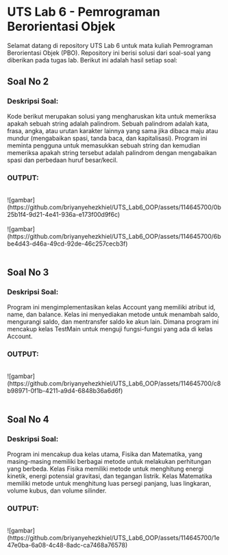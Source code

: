 # UTS Lab 6 - Pemrograman Berorientasi Objek

Selamat datang di repository UTS Lab 6 untuk mata kuliah Pemrograman Berorientasi Objek (PBO). Repository ini berisi solusi dari soal-soal yang diberikan pada tugas lab. Berikut ini adalah hasil setiap soal:

## Soal No 2 <br>
### Deskripsi Soal:
Kode berikut merupakan solusi yang mengharuskan kita untuk memeriksa apakah sebuah string adalah palindrom. Sebuah palindrom adalah kata, frasa, angka, atau urutan karakter lainnya yang sama jika dibaca maju atau mundur (mengabaikan spasi, tanda baca, dan kapitalisasi). Program ini meminta pengguna untuk memasukkan sebuah string dan kemudian memeriksa apakah string tersebut adalah palindrom dengan mengabaikan spasi dan perbedaan huruf besar/kecil.

### OUTPUT:
<br>
![gambar](https://github.com/briyanyehezkhiel/UTS_Lab6_OOP/assets/114645700/0b25b1f4-9d21-4e41-936a-e173f00d9f6c)
<br><br>
![gambar](https://github.com/briyanyehezkhiel/UTS_Lab6_OOP/assets/114645700/6bbe4d43-d46a-49cd-92de-46c257cecb3f)
<br><br>

## Soal No 3<br>
### Deskripsi Soal:
Program ini mengimplementasikan kelas Account yang memiliki atribut id, name, dan balance. Kelas ini menyediakan metode untuk menambah saldo, mengurangi saldo, dan mentransfer saldo ke akun lain. Dimana program ini mencakup kelas TestMain untuk menguji fungsi-fungsi yang ada di kelas Account.

### OUTPUT:
<br>
![gambar](https://github.com/briyanyehezkhiel/UTS_Lab6_OOP/assets/114645700/c8b98971-0f1b-4211-a9d4-6848b36a6d6f)
<br><br>

## Soal No 4 <br>
### Deskripsi Soal:
Program ini mencakup dua kelas utama, Fisika dan Matematika, yang masing-masing memiliki berbagai metode untuk melakukan perhitungan yang berbeda. Kelas Fisika memiliki metode untuk menghitung energi kinetik, energi potensial gravitasi, dan tegangan listrik. Kelas Matematika memiliki metode untuk menghitung luas persegi panjang, luas lingkaran, volume kubus, dan volume silinder.

### OUTPUT:
<br>
![gambar](https://github.com/briyanyehezkhiel/UTS_Lab6_OOP/assets/114645700/1e47e0ba-6a08-4c48-8adc-ca7468a76578)

